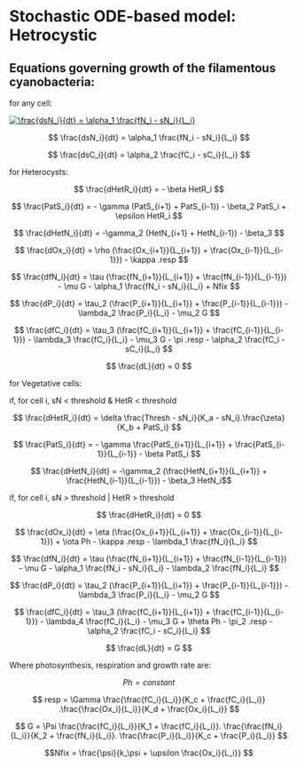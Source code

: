# Stochastic ODE-based model: Hetrocystic 

## Equations governing growth of the filamentous cyanobacteria:

for any cell:


<a href="https://www.codecogs.com/eqnedit.php?latex=\frac{dsN_i}{dt}&space;=&space;\alpha_1&space;\frac{fN_i&space;-&space;sN_i}{L_i}" target="_blank"><img src="https://latex.codecogs.com/gif.latex?\frac{dsN_i}{dt}&space;=&space;\alpha_1&space;\frac{fN_i&space;-&space;sN_i}{L_i}" title="\frac{dsN_i}{dt} = \alpha_1 \frac{fN_i - sN_i}{L_i}" /></a>



$$ \frac{dsN_i}{dt} = \alpha_1 \frac{fN_i - sN_i}{L_i} $$

$$ \frac{dsC_i}{dt} = \alpha_2 \frac{fC_i - sC_i}{L_i} $$

for Heterocysts:

$$ \frac{dHetR_i}{dt} = - \beta HetR_i $$

$$ \frac{PatS_i}{dt} = - \gamma (PatS_{i+1} + PatS_{i-1}) - \beta_2 PatS_i + \epsilon HetR_i $$

$$ \frac{dHetN_i}{dt} = -\gamma_2 (HetN_{i+1} + HetN_{i-1}) - \beta_3 $$

$$ \frac{dOx_i}{dt} = \rho (\frac{Ox_{i+1}}{L_{i+1}} + \frac{Ox_{i-1}}{L_{i-1}}) - \kappa .resp $$

$$ \frac{dfN_i}{dt} = \tau (\frac{fN_{i+1}}{L_{i+1}} + \frac{fN_{i-1}}{L_{i-1}}) - \mu G - \alpha_1 \frac{fN_i - sN_i}{L_i} + Nfix $$

$$ \frac{dP_i}{dt} = \tau_2 (\frac{P_{i+1}}{L_{i+1}} + \frac{P_{i-1}}{L_{i-1}}) - \lambda_2 \frac{P_i}{L_i} - \mu_2 G $$

$$ \frac{dfC_i}{dt} = \tau_3 (\frac{fC_{i+1}}{L_{i+1}} + \frac{fC_{i-1}}{L_{i-1}}) - \lambda_3
\frac{fC_i}{L_i} - \mu_3 G - \pi .resp - \alpha_2 \frac{fC_i - sC_i}{L_i} $$

$$ \frac{dL}{dt} = 0 $$

for Vegetative cells:

if, for cell i, sN < threshold & HetR < threshold

$$ \frac{dHetR_i}{dt} = \delta \frac{Thresh - sN_i}{K_a - sN_i}.\frac{\zeta}{K_b + PatS_i}  $$

$$ \frac{PatS_i}{dt} = - \gamma \frac{PatS_{i+1}}{L_{i+1}} + \frac{PatS_{i-1}}{L_{i-1}} - \beta PatS_i $$

$$ \frac{dHetN_i}{dt} = -\gamma_2 (\frac{HetN_{i+1}}{L_{i+1}} + \frac{HetN_{i-1}}{L_{i-1}}) - \beta_3 HetN_i$$

if, for cell i, sN > threshold | HetR > threshold

$$ \frac{dHetR_i}{dt} = 0 $$

$$ \frac{dOx_i}{dt} = \eta (\frac{Ox_{i+1}}{L_{i+1}} + \frac{Ox_{i-1}}{L_{i-1}}) + \iota Ph - \kappa .resp - \lambda_1 \frac{fN_i}{L_i} $$

$$ \frac{dfN_i}{dt} = \tau (\frac{fN_{i+1}}{L_{i+1}} + \frac{fN_{i-1}}{L_{i-1}}) - \mu G - \alpha_1 \frac{fN_i - sN_i}{L_i} - \lambda_2 \frac{fN_i}{L_i} $$

$$ \frac{dP_i}{dt} = \tau_2 (\frac{P_{i+1}}{L_{i+1}} + \frac{P_{i-1}}{L_{i-1}}) - \lambda_3 \frac{P_i}{L_i} - \mu_2 G $$

$$ \frac{dfC_i}{dt} = \tau_3 (\frac{fC_{i+1}}{L_{i+1}} + \frac{fC_{i-1}}{L_{i-1}}) - \lambda_4 \frac{fC_i}{L_i} - \mu_3 G + \theta Ph - \pi_2 .resp - \alpha_2 \frac{fC_i - sC_i}{L_i} $$

$$ \frac{dL}{dt} = G $$

Where photosynthesis, respiration and growth rate are:

$$ Ph = constant $$

$$ resp = \Gamma \frac{\frac{fC_i}{L_i}}{K_c + \frac{fC_i}{L_i}} .\frac{\frac{Ox_i}{L_i}}{K_d + \frac{Ox_i}{L_i}} $$

$$ G = \Psi \frac{\frac{fC_i}{L_i}}{K_1 + \frac{fC_i}{L_i}}. \frac{\frac{fN_i}{L_i}}{K_2 + \frac{fN_i}{L_i}}. \frac{\frac{P_i}{L_i}}{K_c + \frac{P_i}{L_i}} $$

$$Nfix = \frac{\psi}{k_\psi + \upsilon \frac{Ox_i}{L_i}} $$



